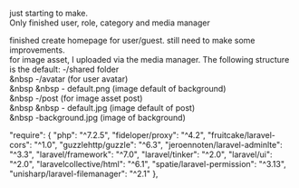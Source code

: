 just starting to make.<br>
Only finished user, role, category and media manager<br>

finished create homepage for user/guest. still need to make some improvements.<br>
for image asset, I uploaded via the media manager. The following structure is the default:
-/shared folder<br>
&nbsp -/avatar (for user avatar)<br>
&nbsp &nbsp - default.png (image default of background)<br> 
&nbsp -/post (for image asset post)<br>
&nbsp &nbsp - default.jpg (image default of post)<br> 
&nbsp -background.jpg (image of background)<br>

"require": {
    "php": "^7.2.5",
    "fideloper/proxy": "^4.2",
    "fruitcake/laravel-cors": "^1.0",
    "guzzlehttp/guzzle": "^6.3",
    "jeroennoten/laravel-adminlte": "^3.3",
    "laravel/framework": "^7.0",
    "laravel/tinker": "^2.0",
    "laravel/ui": "^2.0",
    "laravelcollective/html": "^6.1",
    "spatie/laravel-permission": "^3.13",
    "unisharp/laravel-filemanager": "^2.1"
},
